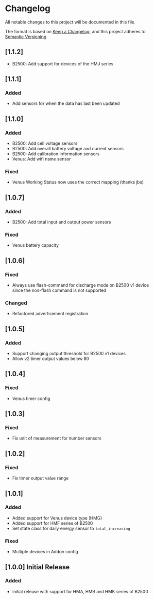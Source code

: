 # Changelog

All notable changes to this project will be documented in this file.

The format is based on [Keep a Changelog](https://keepachangelog.com/en/1.0.0/),
and this project adheres to [Semantic Versioning](https://semver.org/spec/v2.0.0.html).

## [1.1.2]

- B2500: Add support for devices of the HMJ series

## [1.1.1]

### Added

- Add sensors for when the data has last been updated

## [1.1.0]

### Added

- B2500: Add cell voltage sensors
- B2500: Add overall battery voltage and current sensors
- B2500: Add calibration information sensors
- Venus: Add wifi name sensor

### Fixed

- Venus Working Status now uses the correct mapping (thanks jbe)

## [1.0.7]

### Added

- B2500: Add total input and output power sensors

### Fixed

- Venus battery capacity

## [1.0.6]

### Fixed

- Always use flash-command for discharge mode on B2500 v1 device since the non-flash command is not supported

### Changed

- Refactored advertisement registration

## [1.0.5]

### Added

- Support changing output threshold for B2500 v1 devices
- Allow v2 timer output values below 80 

## [1.0.4]

### Fixed

- Venus timer config

## [1.0.3]

### Fixed

- Fix unit of measurement for number sensors

## [1.0.2]

### Fixed

- Fix timer output value range

## [1.0.1]

### Added

- Added support for Venus device type (HMG)
- Added support for HMF series of B2500
- Set state class for daily energy sensor to `total_increasing`

### Fixed

- Multiple devices in Addon config

## [1.0.0] Initial Release

### Added

- Initial release with support for HMA, HMB and HMK series of B2500
